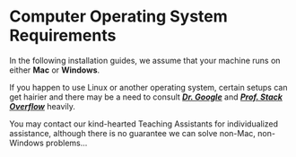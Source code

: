 # Computer Operating System Requirements

In the following installation guides, we assume that your machine runs on either **Mac** or **Windows**.

If you happen to use Linux or another operating system, certain setups can get hairier and there may be a need to consult
[***Dr. Google***](http://www.google.com) and [***Prof. Stack Overflow***](http://www.stackoverflow.com) heavily.

You may contact our kind-hearted Teaching Assistants for individualized assistance, although there is no guarantee we can solve non-Mac, non-Windows problems...
